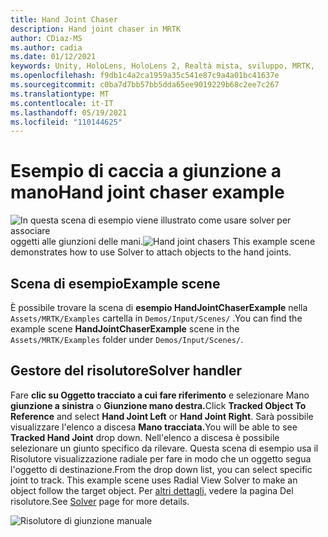 ```yaml
---
title: Hand Joint Chaser
description: Hand joint chaser in MRTK
author: CDiaz-MS
ms.author: cadia
ms.date: 01/12/2021
keywords: Unity, HoloLens, HoloLens 2, Realtà mista, sviluppo, MRTK,
ms.openlocfilehash: f9db1c4a2ca1959a35c541e87c9a4a01bc41637e
ms.sourcegitcommit: c0ba7d7bb57bb5dda65ee9019229b68c2ee7c267
ms.translationtype: MT
ms.contentlocale: it-IT
ms.lasthandoff: 05/19/2021
ms.locfileid: "110144625"
---
```

# <a name="hand-joint-chaser-example"></a><span data-ttu-id="591c9-104">Esempio di caccia a giunzione a mano</span><span class="sxs-lookup"><span data-stu-id="591c9-104">Hand joint chaser example</span></span>

<span data-ttu-id="591c9-105">![In questa scena di esempio viene illustrato come usare solver per associare ](../images/hand-joint-chaser/MRTK_HandJointChaser_Main.jpg) oggetti alle giunzioni delle mani.</span><span class="sxs-lookup"><span data-stu-id="591c9-105">![Hand joint chasers](../images/hand-joint-chaser/MRTK_HandJointChaser_Main.jpg) This example scene demonstrates how to use Solver to attach objects to the hand joints.</span></span>

## <a name="example-scene"></a><span data-ttu-id="591c9-106">Scena di esempio</span><span class="sxs-lookup"><span data-stu-id="591c9-106">Example scene</span></span>

<span data-ttu-id="591c9-107">È possibile trovare la scena di **esempio HandJointChaserExample** nella `Assets/MRTK/Examples` cartella in `Demos/Input/Scenes/` .</span><span class="sxs-lookup"><span data-stu-id="591c9-107">You can find the example scene **HandJointChaserExample** scene in the `Assets/MRTK/Examples` folder under `Demos/Input/Scenes/`.</span></span>

## <a name="solver-handler"></a><span data-ttu-id="591c9-108">Gestore del risolutore</span><span class="sxs-lookup"><span data-stu-id="591c9-108">Solver handler</span></span>

<span data-ttu-id="591c9-109">Fare **clic su Oggetto tracciato a cui fare riferimento** e selezionare Mano **giunzione a sinistra** o **Giunzione mano destra.**</span><span class="sxs-lookup"><span data-stu-id="591c9-109">Click **Tracked Object To Reference** and select **Hand Joint Left** or **Hand Joint Right**.</span></span> <span data-ttu-id="591c9-110">Sarà possibile visualizzare l'elenco a discesa **Mano tracciata.**</span><span class="sxs-lookup"><span data-stu-id="591c9-110">You will be able to see **Tracked Hand Joint** drop down.</span></span> <span data-ttu-id="591c9-111">Nell'elenco a discesa è possibile selezionare un giunto specifico da rilevare. Questa scena di esempio usa il Risolutore visualizzazione radiale per fare in modo che un oggetto segua l'oggetto di destinazione.</span><span class="sxs-lookup"><span data-stu-id="591c9-111">From the drop down list, you can select specific joint to track. This example scene uses Radial View Solver to make an object follow the target object.</span></span> <span data-ttu-id="591c9-112">Per [altri dettagli,](../ux-building-blocks/solvers/solver.md) vedere la pagina Del risolutore.</span><span class="sxs-lookup"><span data-stu-id="591c9-112">See [Solver](../ux-building-blocks/solvers/solver.md) page for more details.</span></span>

![Risolutore di giunzione manuale](../images/hand-joint-chaser/MRTK_Solver_HandJoint.jpg)
